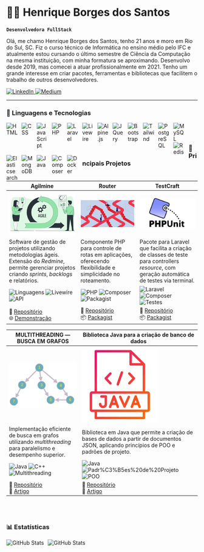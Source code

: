 # 🧑‍💻️ Henrique Borges dos Santos

**`Desenvolvedora FullStack`**

Olá, me chamo Henrique Borges dos Santos, tenho 21 anos e moro em Rio do Sul, SC. Fiz o curso técnico de Informática no ensino médio pelo IFC e atualmente estou cursando o último semestre de Ciência da Computação na mesma instituição, com minha formatura se aproximando. Desenvolvo desde 2019, mas comecei a atuar profissionalmente em 2021. Tenho um grande interesse em criar pacotes, ferramentas e bibliotecas que facilitem o trabalho de outros desenvolvedores.

<p align="left">
<a href="https://www.linkedin.com/in/henrique-borges-dos-santos/">
    <img
        alt="LinkedIn"
        title="Acesse meu LinkedIn"
        src="https://custom-icon-badges.demolab.com/badge/LinkedIn-0077B5?style=for-the-badge&logo=linkedin&logoColor=white"
    />
</a>
<a href="https://medium.com/@henrique.10agr">
    <img
        alt="Medium"
        title="Leia meus artigos no Medium"
        src="https://custom-icon-badges.demolab.com/badge/Medium-000000?style=for-the-badge&logo=medium&logoColor=white"
    />
</a>
</p>

---

### 🤖 Linguagens e Tecnologias

<img
    align="left"
    alt="HTML"
    title="HTML"
    width="30px"
    style="padding-right: 10px;"
    src="https://cdn.jsdelivr.net/gh/devicons/devicon@latest/icons/html5/html5-original.svg"
/>
<img
    align="left"
    alt="CSS"
    title="CSS"
    width="30px"
    style="padding-right: 10px;"
    src="https://cdn.jsdelivr.net/gh/devicons/devicon@latest/icons/css3/css3-original.svg"
/>
<img
    align="left"
    alt="JavaScript"
    title="JavaScript"
    width="30px"
    style="padding-right: 10px;"
    src="https://cdn.jsdelivr.net/gh/devicons/devicon@latest/icons/javascript/javascript-original.svg"
/>
<img
    align="left"
    alt="PHP"
    title="PHP"
    width="30px"
    style="padding-right: 10px;"
    src="https://cdn.jsdelivr.net/gh/devicons/devicon@latest/icons/php/php-original.svg"
/>
<img
    align="left"
    alt="Laravel"
    title="Laravel"
    width="30px"
    style="padding-right: 10px;"
    src="https://cdn.jsdelivr.net/gh/devicons/devicon@latest/icons/laravel/laravel-original.svg"
/>
<img
    align="left"
    alt="Livewire"
    title="Livewire"
    width="30px"
    style="padding-right: 10px;"
    src="https://cdn.jsdelivr.net/gh/devicons/devicon@latest/icons/livewire/livewire-original-wordmark.svg"
/>
<img
    align="left"
    alt="Alpine.js"
    title="Alpine.js"
    width="30px"
    style="padding-right: 10px;"
    src="https://cdn.jsdelivr.net/gh/devicons/devicon@latest/icons/alpinejs/alpinejs-original.svg"
/>
<img
    align="left"
    alt="JQuery"
    title="JQuery"
    width="30px"
    style="padding-right: 10px;"
    src="https://cdn.jsdelivr.net/gh/devicons/devicon@latest/icons/jquery/jquery-original.svg"
/>
<img
    align="left"
    alt="Bootstrap"
    title="Bootstrap"
    width="30px"
    style="padding-right: 10px;"
    src="https://cdn.jsdelivr.net/gh/devicons/devicon@latest/icons/bootstrap/bootstrap-original.svg"
/>
<img
    align="left"
    alt="Tailwind"
    title="Tailwind"
    width="30px"
    style="padding-right: 10px;"
    src="https://cdn.jsdelivr.net/gh/devicons/devicon@latest/icons/tailwindcss/tailwindcss-original.svg"
/>
<img
    align="left"
    alt="PostgreSQL"
    title="PostgreSQL"
    width="30px"
    style="padding-right: 10px;"
    src="https://cdn.jsdelivr.net/gh/devicons/devicon@latest/icons/postgresql/postgresql-original.svg"
/>
<img
    align="left"
    alt="MySQL"
    title="MySQL"
    width="30px"
    style="padding-right: 10px;"
    src="https://cdn.jsdelivr.net/gh/devicons/devicon@latest/icons/mysql/mysql-original.svg"
/>
<img
    align="left"
    alt="Redis"
    title="Redis"
    width="30px"
    style="padding-right: 10px;"
    src="https://cdn.jsdelivr.net/gh/devicons/devicon@latest/icons/redis/redis-original.svg"
/>
<img
    align="left"
    alt="Elasticsearch"
    title="Elasticsearch"
    width="30px"
    style="padding-right: 10px;"
    src="https://cdn.jsdelivr.net/gh/devicons/devicon@latest/icons/elasticsearch/elasticsearch-original.svg"
/>
<img
    align="left"
    alt="MongoDB"
    title="MongoDB"
    width="30px"
    style="padding-right: 10px;"
    src="https://cdn.jsdelivr.net/gh/devicons/devicon@latest/icons/mongodb/mongodb-original.svg"
/>
<img
    align="left"
    alt="Java"
    title="Java"
    width="30px"
    style="padding-right: 10px;"
    src="https://cdn.jsdelivr.net/gh/devicons/devicon@latest/icons/java/java-original.svg"
/>
<img
    align="left"
    alt="Composer"
    title="Composer"
    width="30px"
    style="padding-right: 10px;"
    src="https://cdn.jsdelivr.net/gh/devicons/devicon@latest/icons/composer/composer-original.svg"
/>
<img
    align="left"
    alt="Docker"
    title="Docker"
    width="30px"
    style="padding-right: 10px;"
    src="https://cdn.jsdelivr.net/gh/devicons/devicon@latest/icons/docker/docker-original.svg"
/>

<br/>
<br/>

### 🚀 Principais Projetos

| **Agilmine**                                                                                          | **Router**                                                                                         | **TestCraft**                                                                                          |
|-------------------------------------------------------------------------------------------------------|----------------------------------------------------------------------------------------------------|--------------------------------------------------------------------------------------------------------|
| <img src="./agilmine.jpg" alt="Agilmine"  width="250px" />                        | <img src="./router.jpeg" alt="Router" width="250px" />                       | <img src="./TestCraft.webp" alt="TestCraft" width="250px" />                        |
| Software de gestão de projetos utilizando metodologias ágeis. Extensão do *Redmine*, permite gerenciar projetos criando *sprints*, *backlogs* e relatórios. | Componente PHP para controle de rotas em aplicações, oferecendo flexibilidade e simplicidade no roteamento. | Pacote para Laravel que facilita a criação de classes de teste para controllers *resource*, com geração automática de testes via terminal. |
| ![Linguagens](https://img.shields.io/badge/Laravel-blue) ![Livewire](https://img.shields.io/badge/Livewire-red) ![API](https://img.shields.io/badge/Redmine-API-yellow) | ![PHP](https://img.shields.io/badge/Linguagem-PHP-blue) ![Composer](https://img.shields.io/badge/Composer-orange) ![Packagist](https://img.shields.io/badge/Packagist-brightgreen) | ![Laravel](https://img.shields.io/badge/Laravel-blue) ![Composer](https://img.shields.io/badge/Composer-orange) ![Testes](https://img.shields.io/badge/Testes%20Unit%C3%A1rios-green) |
| 📂 [Repositório](https://github.com/HenriqueBS0/agilmine) <br> 🌐 [Demonstração](http://agilmine.henriquebs0.site/) | 📂 [Repositório](https://github.com/HenriqueBS0/router) <br> 📦 [Packagist](https://packagist.org/packages/henriquebs0/router) | 📂 [Repositório](https://github.com/fabtec-ifc/testcraft) <br> 📦 [Packagist](https://packagist.org/packages/fabtec/test-craft) |

| **MULTITHREADING — BUSCA EM GRAFOS**                                                                  | **Biblioteca Java para a criação de banco de dados**                                               |
|-------------------------------------------------------------------------------------------------------|----------------------------------------------------------------------------------------------------|
| <img src="./Grafo.webp" alt="Busca em Grafos" width="200px" align="center" />                 | <img src="java.png" alt="Biblioteca Java" width="200px" />              |
| Implementação eficiente de busca em grafos utilizando *multithreading* para paralelismo e desempenho superior. | Biblioteca em Java que permite a criação de bases de dados a partir de documentos JSON, aplicando princípios de POO e padrões de projeto. |
| ![Java](https://img.shields.io/badge/Java-blue) ![C++](https://img.shields.io/badge/C%2B%2B-yellow) ![Multithreading](https://img.shields.io/badge/Multithreading-red) | ![Java](https://img.shields.io/badge/Java-blue) ![Padr%C3%B5es%20de%20Projeto](https://img.shields.io/badge/Padr%C3%B5es%20de%20Projeto-brightgreen) ![POO](https://img.shields.io/badge/POO-orange) |
| 📂 [Repositório](https://github.com/HenriqueBS0/busca-grafo-multithread) <br> 📝 [Artigo](https://medium.com/@henrique.10agr/multithreading-busca-em-grafos-7df3103fe723) | 📂 [Repositório](https://github.com/HenriqueBS0/biblioteca-criacao-banco-dados) <br> 📝 [Artigo](https://medium.com/@henrique.10agr/biblioteca-java-para-a-cria%C3%A7%C3%A3o-de-banco-de-dados-bd5b23f4e129) |

<br/>
<br/>

### 📊 Estatísticas

<div>

  <img
    align="left"
    alt="GitHub Stats"
    height="200"
    style="padding-right: 10px;"
    src="https://github-readme-stats.vercel.app/api?username=HenriqueBS0&theme=vue&show_icons=true&include_all_commits=true&locale=pt-br"
  />

<img
      align="left"
      alt="GitHub Stats"
      height="200"
      src="https://github-readme-stats.vercel.app/api/top-langs/?username=HenriqueBS0&theme=vue&layout=compact&custom_title=Tecnologias&langs_count=9"
  />

</div>
